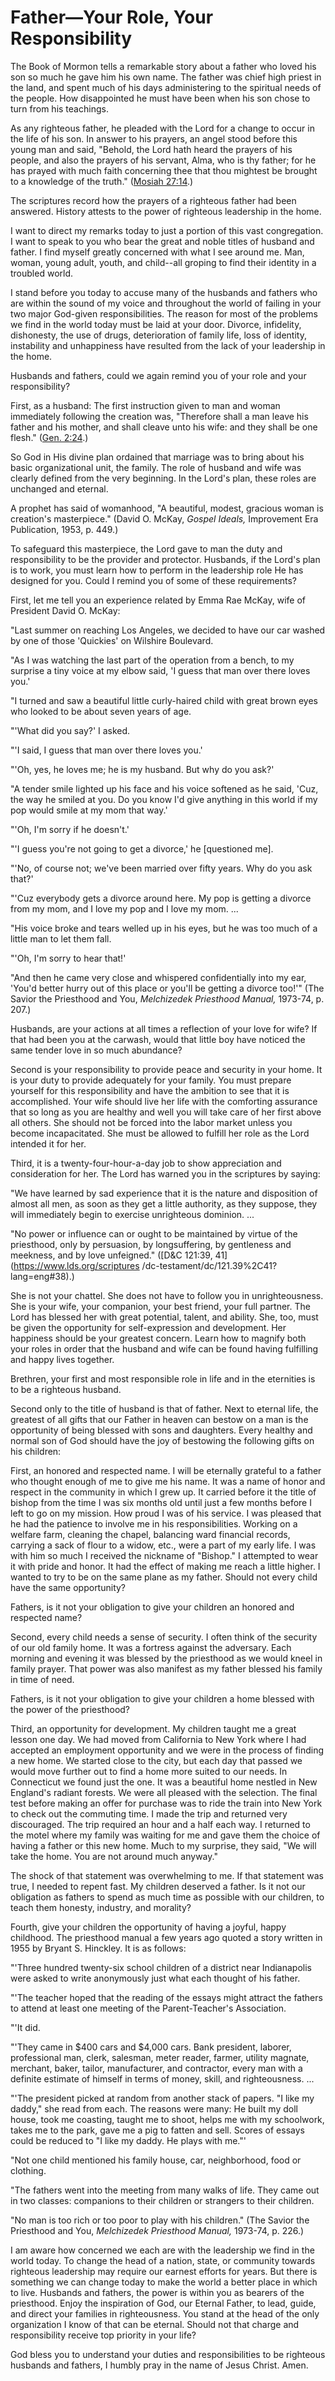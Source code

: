 # Father—Your Role, Your Responsibility

The Book of Mormon tells a remarkable story about a father who loved his son
so much he gave him his own name. The father was chief high priest in the
land, and spent much of his days administering to the spiritual needs of the
people. How disappointed he must have been when his son chose to turn from his
teachings.

As any righteous father, he pleaded with the Lord for a change to occur in the
life of his son. In answer to his prayers, an angel stood before this young
man and said, "Behold, the Lord hath heard the prayers of his people, and also
the prayers of his servant, Alma, who is thy father; for he has prayed with
much faith concerning thee that thou mightest be brought to a knowledge of the
truth." ([Mosiah
27:14](https://www.lds.org/scriptures/bofm/mosiah/27.14?lang=eng#13).)

The scriptures record how the prayers of a righteous father had been answered.
History attests to the power of righteous leadership in the home.

I want to direct my remarks today to just a portion of this vast congregation.
I want to speak to you who bear the great and noble titles of husband and
father. I find myself greatly concerned with what I see around me. Man, woman,
young adult, youth, and child--all groping to find their identity in a
troubled world.

I stand before you today to accuse many of the husbands and fathers who are
within the sound of my voice and throughout the world of failing in your two
major God-given responsibilities. The reason for most of the problems we find
in the world today must be laid at your door. Divorce, infidelity, dishonesty,
the use of drugs, deterioration of family life, loss of identity, instability
and unhappiness have resulted from the lack of your leadership in the home.

Husbands and fathers, could we again remind you of your role and your
responsibility?

First, as a husband: The first instruction given to man and woman immediately
following the creation was, "Therefore shall a man leave his father and his
mother, and shall cleave unto his wife: and they shall be one flesh." ([Gen.
2:24](https://www.lds.org/scriptures/ot/gen/2.24?lang=eng#23).)

So God in His divine plan ordained that marriage was to bring about his basic
organizational unit, the family. The role of husband and wife was clearly
defined from the very beginning. In the Lord's plan, these roles are unchanged
and eternal.

A prophet has said of womanhood, "A beautiful, modest, gracious woman is
creation's masterpiece." (David O. McKay, _Gospel Ideals,_ Improvement Era
Publication, 1953, p. 449.)

To safeguard this masterpiece, the Lord gave to man the duty and
responsibility to be the provider and protector. Husbands, if the Lord's plan
is to work, you must learn how to perform in the leadership role He has
designed for you. Could I remind you of some of these requirements?

First, let me tell you an experience related by Emma Rae McKay, wife of
President David O. McKay:

"Last summer on reaching Los Angeles, we decided to have our car washed by one
of those 'Quickies' on Wilshire Boulevard.

"As I was watching the last part of the operation from a bench, to my surprise
a tiny voice at my elbow said, 'I guess that man over there loves you.'

"I turned and saw a beautiful little curly-haired child with great brown eyes
who looked to be about seven years of age.

"'What did you say?' I asked.

"'I said, I guess that man over there loves you.'

"'Oh, yes, he loves me; he is my husband. But why do you ask?'

"A tender smile lighted up his face and his voice softened as he said, 'Cuz,
the way he smiled at you. Do you know I'd give anything in this world if my
pop would smile at my mom that way.'

"'Oh, I'm sorry if he doesn't.'

"'I guess you're not going to get a divorce,' he [questioned me].

"'No, of course not; we've been married over fifty years. Why do you ask
that?'

"'Cuz everybody gets a divorce around here. My pop is getting a divorce from
my mom, and I love my pop and I love my mom. ...

"His voice broke and tears welled up in his eyes, but he was too much of a
little man to let them fall.

"'Oh, I'm sorry to hear that!'

"And then he came very close and whispered confidentially into my ear, 'You'd
better hurry out of this place or you'll be getting a divorce too!'" (The
Savior the Priesthood and You, _Melchizedek Priesthood Manual,_ 1973-74, p.
207.)

Husbands, are your actions at all times a reflection of your love for wife? If
that had been you at the carwash, would that little boy have noticed the same
tender love in so much abundance?

Second is your responsibility to provide peace and security in your home. It
is your duty to provide adequately for your family. You must prepare yourself
for this responsibility and have the ambition to see that it is accomplished.
Your wife should live her life with the comforting assurance that so long as
you are healthy and well you will take care of her first above all others. She
should not be forced into the labor market unless you become incapacitated.
She must be allowed to fulfill her role as the Lord intended it for her.

Third, it is a twenty-four-hour-a-day job to show appreciation and
consideration for her. The Lord has warned you in the scriptures by saying:

"We have learned by sad experience that it is the nature and disposition of
almost all men, as soon as they get a little authority, as they suppose, they
will immediately begin to exercise unrighteous dominion. ...

"No power or influence can or ought to be maintained by virtue of the
priesthood, only by persuasion, by longsuffering, by gentleness and meekness,
and by love unfeigned." ([D&amp;C 121:39, 41](https://www.lds.org/scriptures
/dc-testament/dc/121.39%2C41?lang=eng#38).)

She is not your chattel. She does not have to follow you in unrighteousness.
She is your wife, your companion, your best friend, your full partner. The
Lord has blessed her with great potential, talent, and ability. She, too, must
be given the opportunity for self-expression and development. Her happiness
should be your greatest concern. Learn how to magnify both your roles in order
that the husband and wife can be found having fulfilling and happy lives
together.

Brethren, your first and most responsible role in life and in the eternities
is to be a righteous husband.

Second only to the title of husband is that of father. Next to eternal life,
the greatest of all gifts that our Father in heaven can bestow on a man is the
opportunity of being blessed with sons and daughters. Every healthy and normal
son of God should have the joy of bestowing the following gifts on his
children:

First, an honored and respected name. I will be eternally grateful to a father
who thought enough of me to give me his name. It was a name of honor and
respect in the community in which I grew up. It carried before it the title of
bishop from the time I was six months old until just a few months before I
left to go on my mission. How proud I was of his service. I was pleased that
he had the patience to involve me in his responsibilities. Working on a
welfare farm, cleaning the chapel, balancing ward financial records, carrying
a sack of flour to a widow, etc., were a part of my early life. I was with him
so much I received the nickname of "Bishop." I attempted to wear it with pride
and honor. It had the effect of making me reach a little higher. I wanted to
try to be on the same plane as my father. Should not every child have the same
opportunity?

Fathers, is it not your obligation to give your children an honored and
respected name?

Second, every child needs a sense of security. I often think of the security
of our old family home. It was a fortress against the adversary. Each morning
and evening it was blessed by the priesthood as we would kneel in family
prayer. That power was also manifest as my father blessed his family in time
of need.

Fathers, is it not your obligation to give your children a home blessed with
the power of the priesthood?

Third, an opportunity for development. My children taught me a great lesson
one day. We had moved from California to New York where I had accepted an
employment opportunity and we were in the process of finding a new home. We
started close to the city, but each day that passed we would move further out
to find a home more suited to our needs. In Connecticut we found just the one.
It was a beautiful home nestled in New England's radiant forests. We were all
pleased with the selection. The final test before making an offer for purchase
was to ride the train into New York to check out the commuting time. I made
the trip and returned very discouraged. The trip required an hour and a half
each way. I returned to the motel where my family was waiting for me and gave
them the choice of having a father or this new home. Much to my surprise, they
said, "We will take the home. You are not around much anyway."

The shock of that statement was overwhelming to me. If that statement was
true, I needed to repent fast. My children deserved a father. Is it not our
obligation as fathers to spend as much time as possible with our children, to
teach them honesty, industry, and morality?

Fourth, give your children the opportunity of having a joyful, happy
childhood. The priesthood manual a few years ago quoted a story written in
1955 by Bryant S. Hinckley. It is as follows:

"'Three hundred twenty-six school children of a district near Indianapolis
were asked to write anonymously just what each thought of his father.

"'The teacher hoped that the reading of the essays might attract the fathers
to attend at least one meeting of the Parent-Teacher's Association.

"'It did.

"'They came in $400 cars and $4,000 cars. Bank president, laborer,
professional man, clerk, salesman, meter reader, farmer, utility magnate,
merchant, baker, tailor, manufacturer, and contractor, every man with a
definite estimate of himself in terms of money, skill, and righteousness. ...

"'The president picked at random from another stack of papers. "I like my
daddy," she read from each. The reasons were many: He built my doll house,
took me coasting, taught me to shoot, helps me with my schoolwork, takes me to
the park, gave me a pig to fatten and sell. Scores of essays could be reduced
to "I like my daddy. He plays with me."'

"Not one child mentioned his family house, car, neighborhood, food or
clothing.

"The fathers went into the meeting from many walks of life. They came out in
two classes: companions to their children or strangers to their children.

"No man is too rich or too poor to play with his children." (The Savior the
Priesthood and You, _Melchizedek Priesthood Manual,_ 1973-74, p. 226.)

I am aware how concerned we each are with the leadership we find in the world
today. To change the head of a nation, state, or community towards righteous
leadership may require our earnest efforts for years. But there is something
we can change today to make the world a better place in which to live.
Husbands and fathers, the power is within you as bearers of the priesthood.
Enjoy the inspiration of God, our Eternal Father, to lead, guide, and direct
your families in righteousness. You stand at the head of the only organization
I know of that can be eternal. Should not that charge and responsibility
receive top priority in your life?

God bless you to understand your duties and responsibilities to be righteous
husbands and fathers, I humbly pray in the name of Jesus Christ. Amen.

